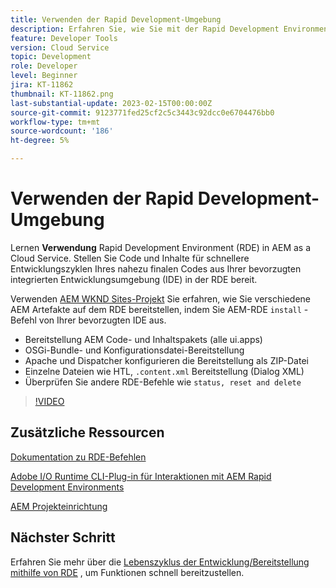 ```yaml
---
title: Verwenden der Rapid Development-Umgebung
description: Erfahren Sie, wie Sie mit der Rapid Development Environment Code und Inhalte von Ihrem lokalen Computer bereitstellen können.
feature: Developer Tools
version: Cloud Service
topic: Development
role: Developer
level: Beginner
jira: KT-11862
thumbnail: KT-11862.png
last-substantial-update: 2023-02-15T00:00:00Z
source-git-commit: 9123771fed25cf2c5c3443c92dcc0e6704476bb0
workflow-type: tm+mt
source-wordcount: '186'
ht-degree: 5%

---
```



# Verwenden der Rapid Development-Umgebung

Lernen **Verwendung** Rapid Development Environment (RDE) in AEM as a Cloud Service. Stellen Sie Code und Inhalte für schnellere Entwicklungszyklen Ihres nahezu finalen Codes aus Ihrer bevorzugten integrierten Entwicklungsumgebung (IDE) in der RDE bereit.

Verwenden [AEM WKND Sites-Projekt](https://github.com/adobe/aem-guides-wknd#aem-wknd-sites-project) Sie erfahren, wie Sie verschiedene AEM Artefakte auf dem RDE bereitstellen, indem Sie AEM-RDE `install` -Befehl von Ihrer bevorzugten IDE aus.

- Bereitstellung AEM Code- und Inhaltspakets (alle ui.apps)
- OSGi-Bundle- und Konfigurationsdatei-Bereitstellung
- Apache und Dispatcher konfigurieren die Bereitstellung als ZIP-Datei
- Einzelne Dateien wie HTL, `.content.xml` Bereitstellung (Dialog XML)
- Überprüfen Sie andere RDE-Befehle wie `status, reset and delete`

>[!VIDEO](https://video.tv.adobe.com/v/3415491/?quality=12&learn=on)

## Zusätzliche Ressourcen

[Dokumentation zu RDE-Befehlen](https://experienceleague.adobe.com/docs/experience-manager-cloud-service/content/implementing/developing/rapid-development-environments.html#rde-cli-commands)

[Adobe I/O Runtime CLI-Plug-in für Interaktionen mit AEM Rapid Development Environments](https://github.com/adobe/aio-cli-plugin-aem-rde#aio-cli-plugin-aem-rde)

[AEM Projekteinrichtung](https://experienceleague.adobe.com/docs/experience-manager-learn/getting-started-wknd-tutorial-develop/project-archetype/project-setup.html?lang=de)

## Nächster Schritt

Erfahren Sie mehr über die [Lebenszyklus der Entwicklung/Bereitstellung mithilfe von RDE](./development-life-cycle.md) , um Funktionen schnell bereitzustellen.
